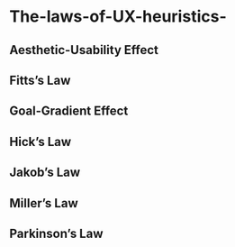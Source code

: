 # The-laws-of-UX-heuristics-
## Aesthetic-Usability Effect
## Fitts’s Law
## Goal-Gradient Effect
## Hick’s Law
## Jakob’s Law
## Miller’s Law
## Parkinson’s Law
